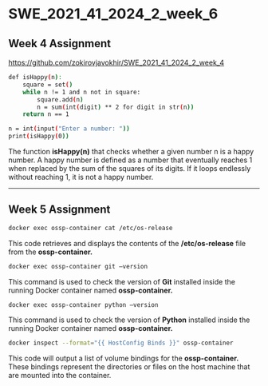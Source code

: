 # SWE_2021_41_2024_2_week_6

## Week 4 Assignment
https://github.com/zokirovjavokhir/SWE_2021_41_2024_2_week_4  
```bash
def isHappy(n):
    square = set()
    while n != 1 and n not in square:
        square.add(n)
        n = sum(int(digit) ** 2 for digit in str(n))
    return n == 1

n = int(input("Enter a number: "))
print(isHappy(0))
```  
The function **isHappy(n)** that checks whether a given number n is a happy number. A happy number is defined as a number that eventually reaches 1 when replaced by the sum of the squares of its digits. If it loops endlessly without reaching 1, it is not a happy number.

---
## Week 5 Assignment
```bash
docker exec ossp-container cat /etc/os-release
```
This code retrieves and displays the contents of the **/etc/os-release** file from the **ossp-container.**



```bash
docker exec ossp-container git —version
```
This command is used to check the version of **Git** installed inside the running Docker container named **ossp-container.**

```bash
docker exec ossp-container python —version
```
This command is used to check the version of **Python** installed inside the running Docker container named **ossp-container.**

```bash
docker inspect --format="{{ HostConfig Binds }}" ossp-container
```
This code will output a list of volume bindings for the **ossp-container.** These bindings represent the directories or files on the host machine that are mounted into the container.
